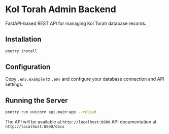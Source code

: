 # Kol Torah Admin Backend

FastAPI-based REST API for managing Kol Torah database records.

## Installation

```bash
poetry install
```

## Configuration

Copy `.env.example` to `.env` and configure your database connection and API settings.

## Running the Server

```bash
poetry run uvicorn api.main:app --reload
```

The API will be available at `http://localhost:8000`
API documentation at `http://localhost:8000/docs`

